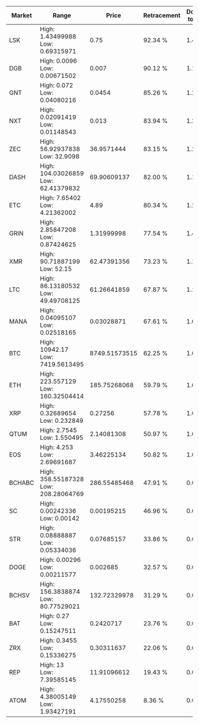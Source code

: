 | Market | Range | Price| Retracement | Doubles to 50% |
| --- | --- | --- | --- | --- |
| LSK | High: 1.43499988<br />Low: 0.69315971 | 0.75 | 92.34 % | 1.42 |
| DGB | High: 0.0096<br />Low: 0.00671502 | 0.007 | 90.12 % | 1.17 |
| GNT | High: 0.072<br />Low: 0.04080216 | 0.0454 | 85.26 % | 1.24 |
| NXT | High: 0.02091419<br />Low: 0.01148543 | 0.013 | 83.94 % | 1.25 |
| ZEC | High: 56.92937838<br />Low: 32.9098 | 36.9571444 | 83.15 % | 1.22 |
| DASH | High: 104.03026859<br />Low: 62.41379832 | 69.90609137 | 82.00 % | 1.19 |
| ETC | High: 7.65402<br />Low: 4.21362002 | 4.89 | 80.34 % | 1.21 |
| GRIN | High: 2.85847208<br />Low: 0.87424625 | 1.31999998 | 77.54 % | 1.41 |
| XMR | High: 90.71887199<br />Low: 52.15 | 62.47391356 | 73.23 % | 1.14 |
| LTC | High: 86.13180532<br />Low: 49.49708125 | 61.26641859 | 67.87 % | 1.11 |
| MANA | High: 0.04095107<br />Low: 0.02518165 | 0.03028871 | 67.61 % | 1.09 |
| BTC | High: 10942.17<br />Low: 7419.5613495 | 8749.51573515 | 62.25 % | 1.05 |
| ETH | High: 223.557129<br />Low: 160.32504414 | 185.75268068 | 59.79 % | 1.03 |
| XRP | High: 0.32689654<br />Low: 0.232849 | 0.27256 | 57.78 % | 1.03 |
| QTUM | High: 2.7545<br />Low: 1.550495 | 2.14081308 | 50.97 % | 1.01 |
| EOS | High: 4.253<br />Low: 2.69691687 | 3.46225134 | 50.82 % | 1.00 |
| BCHABC | High: 358.55187328<br />Low: 208.28064769 | 286.55485468 | 47.91 % | 0.00 |
| SC | High: 0.00242336<br />Low: 0.00142 | 0.00195215 | 46.96 % | 0.00 |
| STR | High: 0.08888887<br />Low: 0.05334036 | 0.07685157 | 33.86 % | 0.00 |
| DOGE | High: 0.00296<br />Low: 0.00211577 | 0.002685 | 32.57 % | 0.00 |
| BCHSV | High: 156.3838874<br />Low: 80.77529021 | 132.72329978 | 31.29 % | 0.00 |
| BAT | High: 0.27<br />Low: 0.15247511 | 0.2420717 | 23.76 % | 0.00 |
| ZRX | High: 0.3455<br />Low: 0.15336275 | 0.30311637 | 22.06 % | 0.00 |
| REP | High: 13<br />Low: 7.39585145 | 11.91096612 | 19.43 % | 0.00 |
| ATOM | High: 4.38005149<br />Low: 1.93427191 | 4.17550258 | 8.36 % | 0.00 |
